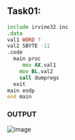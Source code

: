 ## Task01:
``` asm
include irvine32.inc
.data
val1 WORD ?
val2 SBYTE -11
.code
  main proc
	 mov AX,val1
	mov BL,val2
	call dumpregs
  exit
main endp
end main 
```
### OUTPUT
![image](https://github.com/user-attachments/assets/2fcf98ef-a345-4efd-9bb0-b1482a7ed323)
